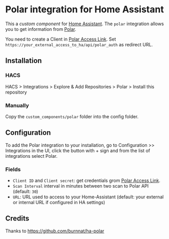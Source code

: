 # Polar integration for Home Assistant

This a _custom component_ for [Home Assistant](https://www.home-assistant.io/).
The `polar` integration allows you to get information from [Polar](https://flow.polar.com).

You need to create a Client in [Polar Access Link](https://admin.polaraccesslink.com).
Set `https://your_external_access_to_ha/api/polar_auth` as redirect URL.

## Installation

### HACS

HACS > Integrations > Explore & Add Repositories > Polar > Install this repository

### Manually

Copy the `custom_components/polar` folder into the config folder.

## Configuration

To add the Polar integration to your installation, go to Configuration >> Integrations in the UI, click the button with + sign and from the list of integrations select Polar.

### Fields

* `Client ID` and `Client secret`: get credentials grom [Polar Access Link](https://admin.polaraccesslink.com).
* `Scan Interval` interval in minutes between two scan to Polar API (default: `30`)
* `URL`: URL used to access to your Home-Assistant (default: your external or internal URL if configured in HA settings)

## Credits

Thanks to https://github.com/burnnat/ha-polar
